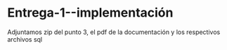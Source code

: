 # Entrega-1--implementación
Adjuntamos zip del punto 3, el pdf de la documentación y los respectivos archivos sql
